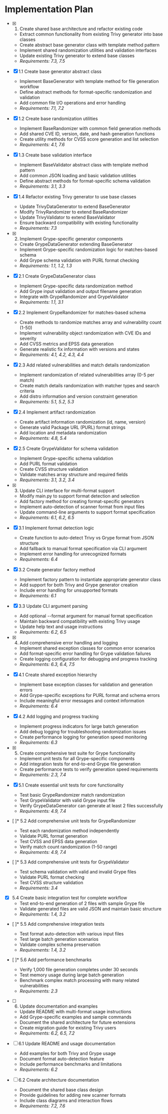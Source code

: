 # Implementation Plan

- [x] 1. Create shared base architecture and refactor existing code
  - Extract common functionality from existing Trivy generator into base classes
  - Create abstract base generator class with template method pattern
  - Implement shared randomization utilities and validation interfaces
  - Update existing Trivy generator to extend base classes
  - _Requirements: 7.3, 7.5_

- [x] 1.1 Create base generator abstract class
  - Implement BaseGenerator with template method for file generation workflow
  - Define abstract methods for format-specific randomization and validation
  - Add common file I/O operations and error handling
  - _Requirements: 7.1, 7.2_

- [x] 1.2 Create base randomization utilities
  - Implement BaseRandomizer with common field generation methods
  - Add shared CVE ID, version, date, and hash generation functions
  - Create utility methods for CVSS score generation and list selection
  - _Requirements: 4.1, 7.6_

- [x] 1.3 Create base validation interface
  - Implement BaseValidator abstract class with template method pattern
  - Add common JSON loading and basic validation utilities
  - Define abstract methods for format-specific schema validation
  - _Requirements: 3.1, 3.3_

- [x] 1.4 Refactor existing Trivy generator to use base classes
  - Update TrivyDataGenerator to extend BaseGenerator
  - Modify TrivyRandomizer to extend BaseRandomizer
  - Update TrivyValidator to extend BaseValidator
  - Ensure backward compatibility with existing functionality
  - _Requirements: 7.3_

- [x] 2. Implement Grype-specific generator components
  - Create GrypeDataGenerator extending BaseGenerator
  - Implement Grype-specific randomization logic for matches-based schema
  - Add Grype schema validation with PURL format checking
  - _Requirements: 1.1, 1.2, 1.3_

- [x] 2.1 Create GrypeDataGenerator class
  - Implement Grype-specific data randomization method
  - Add Grype input validation and output filename generation
  - Integrate with GrypeRandomizer and GrypeValidator
  - _Requirements: 1.1, 3.1_

- [x] 2.2 Implement GrypeRandomizer for matches-based schema
  - Create methods to randomize matches array and vulnerability count (1-50)
  - Implement vulnerability object randomization with CVE IDs and severity
  - Add CVSS metrics and EPSS data generation
  - Generate realistic fix information with versions and states
  - _Requirements: 4.1, 4.2, 4.3, 4.4_

- [x] 2.3 Add related vulnerabilities and match details randomization
  - Implement randomization of related vulnerabilities array (0-5 per match)
  - Create match details randomization with matcher types and search criteria
  - Add distro information and version constraint generation
  - _Requirements: 5.1, 5.2, 5.3_

- [x] 2.4 Implement artifact randomization
  - Create artifact information randomization (id, name, version)
  - Generate valid Package URL (PURL) format strings
  - Add location and metadata randomization
  - _Requirements: 4.8, 5.4_

- [x] 2.5 Create GrypeValidator for schema validation
  - Implement Grype-specific schema validation
  - Add PURL format validation
  - Create CVSS structure validation
  - Validate matches array structure and required fields
  - _Requirements: 3.1, 3.2, 3.4_

- [x] 3. Update CLI interface for multi-format support
  - Modify main.py to support format detection and selection
  - Add factory method for creating format-specific generators
  - Implement auto-detection of scanner format from input files
  - Update command-line arguments to support format specification
  - _Requirements: 6.1, 6.2, 6.5_

- [x] 3.1 Implement format detection logic
  - Create function to auto-detect Trivy vs Grype format from JSON structure
  - Add fallback to manual format specification via CLI argument
  - Implement error handling for unrecognized formats
  - _Requirements: 6.4_

- [x] 3.2 Create generator factory method
  - Implement factory pattern to instantiate appropriate generator class
  - Add support for both Trivy and Grype generator creation
  - Include error handling for unsupported formats
  - _Requirements: 6.1_

- [x] 3.3 Update CLI argument parsing
  - Add optional --format argument for manual format specification
  - Maintain backward compatibility with existing Trivy usage
  - Update help text and usage instructions
  - _Requirements: 6.2, 6.5_

- [x] 4. Add comprehensive error handling and logging
  - Implement shared exception classes for common error scenarios
  - Add format-specific error handling for Grype validation failures
  - Create logging configuration for debugging and progress tracking
  - _Requirements: 6.3, 6.4, 7.5_

- [x] 4.1 Create shared exception hierarchy
  - Implement base exception classes for validation and generation errors
  - Add Grype-specific exceptions for PURL format and schema errors
  - Include meaningful error messages and context information
  - _Requirements: 6.4_

- [x] 4.2 Add logging and progress tracking
  - Implement progress indicators for large batch generation
  - Add debug logging for troubleshooting randomization issues
  - Create performance logging for generation speed monitoring
  - _Requirements: 6.3_

- [x] 5. Create comprehensive test suite for Grype functionality
  - Implement unit tests for all Grype-specific components
  - Add integration tests for end-to-end Grype file generation
  - Create performance tests to verify generation speed requirements
  - _Requirements: 2.3, 7.4_

- [x] 5.1 Create essential unit tests for core functionality
  - Test basic GrypeRandomizer match randomization
  - Test GrypeValidator with valid Grype input file
  - Verify GrypeDataGenerator can generate at least 2 files successfully
  - _Requirements: 4.9, 7.4_

- [ ]* 5.2 Add comprehensive unit tests for GrypeRandomizer
  - Test each randomization method independently
  - Validate PURL format generation
  - Test CVSS and EPSS data generation
  - Verify match count randomization (1-50 range)
  - _Requirements: 4.9, 7.4_

- [ ]* 5.3 Add comprehensive unit tests for GrypeValidator
  - Test schema validation with valid and invalid Grype files
  - Validate PURL format checking
  - Test CVSS structure validation
  - _Requirements: 3.4_

- [x] 5.4 Create basic integration test for complete workflow
  - Test end-to-end generation of 2 files with sample Grype file
  - Validate generated files are valid JSON and maintain basic structure
  - _Requirements: 1.4, 3.2_

- [ ]* 5.5 Add comprehensive integration tests
  - Test format auto-detection with various input files
  - Test large batch generation scenarios
  - Validate complex schema preservation
  - _Requirements: 1.4, 3.2_

- [ ]* 5.6 Add performance benchmarks
  - Verify 1,000 file generation completes under 30 seconds
  - Test memory usage during large batch generation
  - Benchmark complex match processing with many related vulnerabilities
  - _Requirements: 2.3_

- [ ] 6. Update documentation and examples
  - Update README with multi-format usage instructions
  - Add Grype-specific examples and sample commands
  - Document the shared architecture for future extensions
  - Create migration guide for existing Trivy users
  - _Requirements: 6.2, 6.5, 7.2_

- [ ] 6.1 Update README and usage documentation
  - Add examples for both Trivy and Grype usage
  - Document format auto-detection feature
  - Include performance benchmarks and limitations
  - _Requirements: 6.2_

- [ ] 6.2 Create architecture documentation
  - Document the shared base class design
  - Provide guidelines for adding new scanner formats
  - Include class diagrams and interaction flows
  - _Requirements: 7.2, 7.6_
